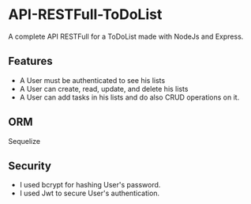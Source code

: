 # API-RESTFull-ToDoList
A complete API RESTFull for a ToDoList made with NodeJs and Express.

## Features
- A User must be authenticated to see his lists 
- A User can create, read, update, and delete his lists
- A User can add tasks in his lists and do also CRUD operations on it.

## ORM  
Sequelize

## Security  
- I used bcrypt for hashing User's password.
- I used Jwt to secure User's authentication.
